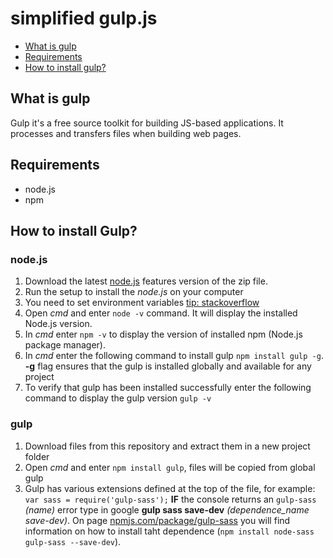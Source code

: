 # simplified gulp.js

- [What is gulp](#sub-heading)
- [Requirements](#sub-heading-1)
- [How to install gulp?](#sub-heading-2)

## What is gulp

Gulp it's a free source toolkit for building JS-based applications. It processes and transfers files when building web pages.

## Requirements

- node.js
- npm

## How to install Gulp?

### node.js

1. Download the latest [node.js](https://nodejs.org/en/) features version of the zip file.
2. Run the setup to install the *node.js* on your computer
3. You need to set environment variables [tip: stackoverflow](https://stackoverflow.com/questions/27864040/fixing-npm-path-in-windows-8-and-10)
4. Open *cmd* and enter `node -v` command. It will display the installed Node.js version.
5. In *cmd* enter `npm -v` to display the version of installed npm (Node.js package manager).
6. In *cmd* enter the following command to install gulp `npm install gulp -g`. **-g** flag ensures that the gulp is installed globally and available for any project
7. To verify that gulp has been installed successfully enter the following command to display the gulp version `gulp -v`

### gulp

1. Download files from this repository and extract them in a new project folder
2. Open *cmd* and enter `npm install gulp`, files will be copied from global gulp
3. Gulp has various extensions defined at the top of the file, for example: `var sass = require('gulp-sass');` **IF** the console returns an `gulp-sass` *(name)* error type in google **gulp sass save-dev** *(dependence_name save-dev)*. On page [npmjs.com/package/gulp-sass](https://www.npmjs.com/package/gulp-sass) you will find information on how to install taht dependence (`npm install node-sass gulp-sass --save-dev`).